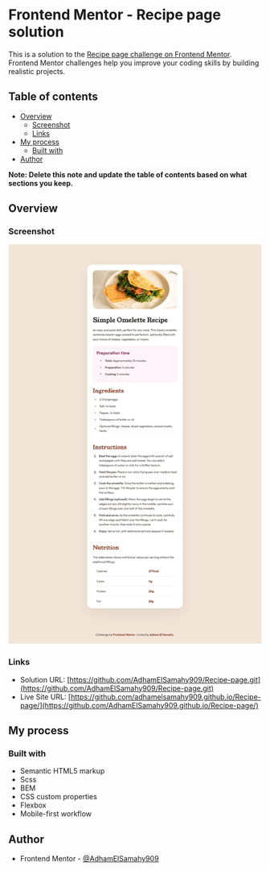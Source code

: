 # Frontend Mentor - Recipe page solution

This is a solution to the [Recipe page challenge on Frontend Mentor](https://www.frontendmentor.io/challenges/recipe-page-KiTsR8QQKm). Frontend Mentor challenges help you improve your coding skills by building realistic projects.

## Table of contents

- [Overview](#overview)
  - [Screenshot](#screenshot)
  - [Links](#links)
- [My process](#my-process)
  - [Built with](#built-with)
- [Author](#author)

**Note: Delete this note and update the table of contents based on what sections you keep.**

## Overview

### Screenshot

![](./assets/images/Recipe%20Page.png)

### Links

- Solution URL: [https://github.com/AdhamElSamahy909/Recipe-page.git](https://github.com/AdhamElSamahy909/Recipe-page.git)
- Live Site URL: [https://github.com/adhamelsamahy909.github.io/Recipe-page/](https://github.com/AdhamElSamahy909.github.io/Recipe-page/)

## My process

### Built with

- Semantic HTML5 markup
- Scss
- BEM
- CSS custom properties
- Flexbox
- Mobile-first workflow

## Author

- Frontend Mentor - [@AdhamElSamahy909](https://www.frontendmentor.io/profile/AdhamElSamahy909)

